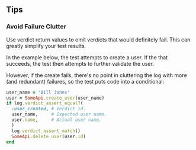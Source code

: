 ## Tips

### Avoid Failure Clutter

Use verdict return values to omit verdicts that would definitely fail.  This can greatly simplify your test results.

In the example below, the test attempts to create a user.  If the that succeeds, the test then attempts to further validate the user.

However, if the create fails, there's no point in cluttering the log with more (and redundant) failures, so the test puts code into a conditional:

```ruby
user_name = 'Bill Jones'
user = SomeApi.create_user(user_name)
if log.verdict_assert_equal?(
  :user_created, # Verdict id.
  user_name,     # Expected user name.
  user.name,     # Actual user name.
  )
  log.verdict_assert_match()
  SomeApi.delete_user(user.id)
end

```
